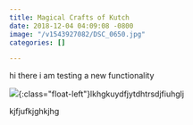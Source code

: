 ```yaml
---
title: Magical Crafts of Kutch
date: 2018-12-04 04:09:08 -0800
image: "/v1543927082/DSC_0650.jpg"
categories: []

---
```

hi there i am testing a new functionality

![](https://res.cloudinary.com/mehtavd/image/upload/c_scale,w_auto:100,dpr_auto/v1542892281/gallery-cover-image3.png){:class="float-left"}lkhgkuydfjytdhtrsdjfiuhglj

kjfjufkjghkjhg